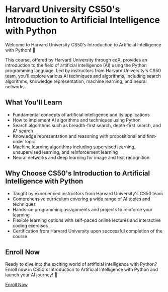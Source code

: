 # Harvard University CS50's Introduction to Artificial Intelligence with Python

Welcome to Harvard University CS50's Introduction to Artificial Intelligence with Python! 🚀

This course, offered by Harvard University through edX, provides an introduction to the field of artificial intelligence (AI) using the Python programming language. Led by instructors from Harvard University's CS50 team, you'll explore various AI techniques and algorithms, including search algorithms, knowledge representation, machine learning, and neural networks.

## What You'll Learn

- Fundamental concepts of artificial intelligence and its applications
- How to implement AI algorithms and techniques using Python
- Search algorithms such as breadth-first search, depth-first search, and A* search
- Knowledge representation and reasoning with propositional and first-order logic
- Machine learning algorithms including supervised learning, unsupervised learning, and reinforcement learning
- Neural networks and deep learning for image and text recognition

## Why Choose CS50's Introduction to Artificial Intelligence with Python

- Taught by experienced instructors from Harvard University's CS50 team
- Comprehensive curriculum covering a wide range of AI topics and techniques
- Hands-on programming assignments and projects to reinforce your learning
- Flexible learning options with self-paced online lectures and interactive coding exercises
- Certification from Harvard University upon successful completion of the course

## Enroll Now

Ready to dive into the exciting world of artificial intelligence with Python? Enroll now in CS50's Introduction to Artificial Intelligence with Python and launch your AI journey! 🌟

[Enroll Now](https://www.edx.org/learn/artificial-intelligence/harvard-university-cs50-s-introduction-to-artificial-intelligence-with-python)
